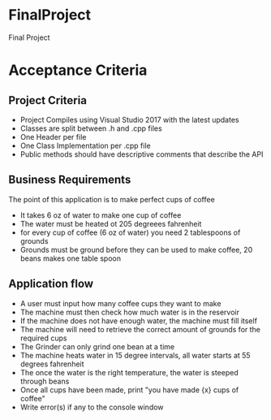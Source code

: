# FinalProject
Final Project

# Acceptance Criteria
## Project Criteria
- Project Compiles using Visual Studio 2017 with the latest updates
- Classes are split between .h and .cpp files
- One Header per file
- One Class Implementation per .cpp file
- Public methods should have descriptive comments that describe the API

## Business Requirements
The point of this application is to make perfect cups of coffee

- It takes 6 oz of water to make one cup of coffee
- The water must be heated ot 205 degreees fahrenheit
- for every cup of coffee (6 oz of water) you need 2 tablespoons of grounds
- Grounds must be ground before they can be used to make coffee, 20 beans makes one table spoon

## Application flow

- A user must input how many coffee cups they want to make
- The machine must then check how much water is in the reservoir
- If the machine does not have enough water, the machine must fill itself
- The machine will need to retrieve the correct amount of grounds for the required cups
- The Grinder can only grind one bean at a time
- The machine heats water in 15 degree intervals, all water starts at 55 degrees fahrenheit
- The once the water is the right temperature, the water is steeped through beans
- Once all cups have been made, print "you have made {x} cups of coffee"
- Write error(s) if any to the console window

